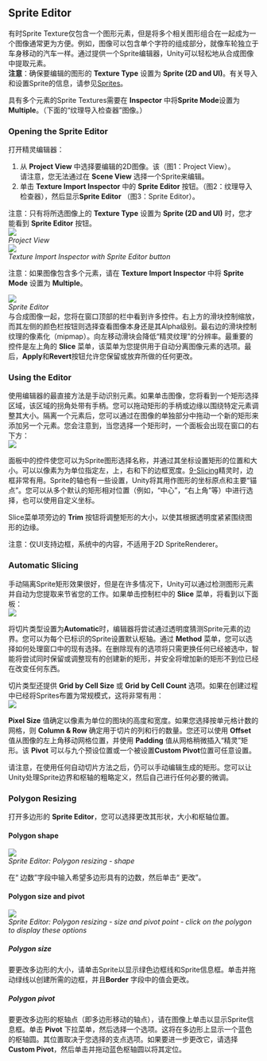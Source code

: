 ## Sprite Editor
有时Sprite Texture仅包含一个图形元素，但是将多个相关图形组合在一起成为一个图像通常更为方便。例如，图像可以包含单个字符的组成部分，就像车轮独立于车身移动的汽车一样。通过提供一个Sprite编辑器，Unity可以轻松地从合成图像中提取元素。  
**注意**：确保要编辑的图形的 **Texture Type** 设置为 **Sprite (2D and UI)**。有关导入和设置Sprite的信息，请参见[Sprites](../README.md)。

具有多个元素的Sprite Textures需要在 **Inspector** 中将**Sprite Mode**设置为**Multiple**。（下面的“纹理导入检查器”图像。）

### Opening the Sprite Editor  
打开精灵编辑器：
1. 从 **Project View** 中选择要编辑的2D图像。该（图1：Project View）。  
    请注意，您无法通过在 **Scene View** 选择一个Sprite来编辑。
2. 单击 **Texture Import Inspector** 中的 **Sprite Editor** 按钮。（图2：纹理导入检查器），然后显示**Sprite Editor** （图3：Sprite Editor）。

注意：只有将所选图像上的 **Texture Type** 设置为 **Sprite (2D and UI)** 时，您才能看到 **Sprite Editor** 按钮。  
![](ProjectViewSprite.png)  
*Project View*  
![](SpriteEditorButton.png)  
*Texture Import Inspector with Sprite Editor button*  

注意：如果图像包含多个元素，请在 **Texture Import Inspector** 中将 **Sprite Mode** 设置为 **Multiple**。  

![](SpriteEditor.png)  
*Sprite Editor*  
与合成图像一起，您将在窗口顶部的栏中看到许多控件。右上方的滑块控制缩放，而其左侧的颜色栏按钮则选择查看图像本身还是其Alpha级别。最右边的滑块控制纹理的像素化（mipmap）。向左移动滑块会降低“精灵纹理”的分辨率。最重要的控件是左上角的 **Slice** 菜单，该菜单为您提供用于自动分离图像元素的选项。最后，**Apply**和**Revert**按钮允许您保留或放弃所做的任何更改。  

### Using the Editor
使用编辑器的最直接方法是手动识别元素。如果单击图像，您将看到一个矩形选择区域，该区域的拐角处带有手柄。您可以拖动矩形的手柄或边缘以围绕特定元素调整其大小。隔离一个元素后，您可以通过在图像的单独部分中拖动一个新的矩形来添加另一个元素。您会注意到，当您选择一个矩形时，一个面板会出现在窗口的右下方：  
![](SpritePanel.png)  

面板中的控件使您可以为Sprite图形选择名称，并通过其坐标设置矩形的位置和大小。可以以像素为为单位指定左，上，右和下的边框宽度。[9-Slicing](../9-SlicingSprites/README.md)精灵时，边框非常有用。Sprite的轴也有一些设置，Unity将其用作图形的坐标原点和主要“锚点”。您可以从多个默认的矩形相对位置（例如，“中心”，“右上角”等）中进行选择，也可以使用自定义坐标。

Slice菜单项旁边的 **Trim** 按钮将调整矩形的大小，以使其根据透明度紧紧围绕图形的边缘。

注意：仅UI支持边框，系统中的内容，不适用于2D SpriteRenderer。 


### Automatic Slicing
手动隔离Sprite矩形效果很好，但是在许多情况下，Unity可以通过检测图形元素并自动为您提取来节省您的工作。如果单击控制栏中的 **Slice** 菜单，将看到以下面板：  
![](SpriteSlicePanelAuto.png)  

将切片类型设置为**Automatic**时，编辑器将尝试通过透明度猜测Sprite元素的边界。您可以为每个已标识的Sprite设置默认枢轴。通过 **Method** 菜单，您可以选择如何处理窗口中的现有选择。在删除现有的选项将只需更换任何已经被选中，智能将尝试同时保留或调整现有的创建新的矩形，并安全将增加新的矩形不到位已经在改变任何东西。

切片类型还提供 **Grid by Cell Size** 或 **Grid by Cell Count** 选项。如果在创建过程中已经将Sprites布置为常规模式，这将非常有用：  
![](SpriteSlicePanelGrid.png)  

**Pixel Size** 值确定以像素为单位的图块的高度和宽度。如果您选择按单元格计数的网格，则 **Column & Row** 确定用于切片的列和行的数量。您还可以使用 **Offset** 值从图像的左上角移动网格位置，并使用 **Padding** 值从网格稍微插入“精灵”矩形。该 **Pivot** 可以与九个预设位置或一个被设置**Custom Pivot**位置可任意设置。

请注意，在使用任何自动切片方法之后，仍可以手动编辑生成的矩形。您可以让Unity处理Sprite边界和枢轴的粗略定义，然后自己进行任何必要的微调。  

### Polygon Resizing  
打开多边形的 **Sprite Editor**，您可以选择更改其形状，大小和枢轴位置。

#### Polygon shape
![](SpriteEditorWindow.png)  
*Sprite Editor: Polygon resizing - shape*

在“ 边数”字段中输入希望多边形具有的边数，然后单击“ 更改”。

#### Polygon size and pivot
![](SpriteEditorWindow2.png)  
*Sprite Editor: Polygon resizing - size and pivot point - click on the polygon to display these options*

##### Polygon size
要更改多边形的大小，请单击Sprite以显示绿色边框线和Sprite信息框。单击并拖动绿线以创建所需的边框，并且**Border** 字段中的值会更改。

##### Polygon pivot
要更改多边形的枢轴点（即多边形移动的轴点），请在图像上单击以显示Sprite信息框。单击 **Pivot** 下拉菜单，然后选择一个选项。这将在多边形上显示一个蓝色的枢轴圆。其位置取决于您选择的支点选项。如果要进一步更改它，请选择 **Custom Pivot**，然后单击并拖动蓝色枢轴圆以将其定位。